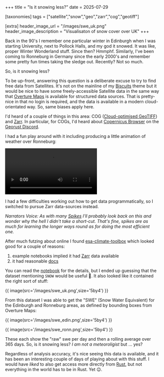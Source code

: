 +++
title = "Is it snowing less?"
date = 2025-07-29

[taxonomies]
tags = ["satellite","snow","geo","zarr","cog","geotiff"]

[extra]
header_image_url = "/images/swe_uk.png"
header_image_description = "Visualisaton of snow cover over UK"
+++

Back in the 90's I remember one particular winter in Edinburgh when I was starting University, next to Pollock Halls, and my god it snowed. It was like, proper Winter Wonderland stuff. Since then? Hmmphf. Similarly, I've been coming to Ronneburg in Germany since the early 2000's and remember some pretty fun times taking the sledge out. Recently? Not so much.

So, is it snowing less?

<!-- more -->

To be up-front, answering this question is a deliberate excuse to try to find free data from Satellites. It's not on the mainline of my [Biscuits](@/posts/2024-10-01.md) theme but it would be nice to have some freely-accessible Satellite data in the same way that [Overture Maps](https://overturemaps.org) is available for structured data sources. That is pretty-nice in that no login is required, and the data is available in a modern cloud-orientated way. So, same biases apply here.

I'd heard of a couple of things in this area: COG ([Cloud-optimised GeoTIFF](https://cogeo.org)) and [Zarr](https://guide.cloudnativegeo.org/zarr/intro.html). In particular, for COGs, I'd heard about [Copernicus Browser](https://browser.dataspace.copernicus.eu/) on the [Georust Discord](https://georust.org).

I had a fun play around with it including producing a little animation of weather over Ronneburg:

<video controls>
  <source src="/images/Sentinel-2_L2A-1647522061351546-timelapse-ezgif.com-gif-to-mp4-converter.mp4" type="video/mp4" />
</video>

I had a few difficulties working out how to get data programmatically, so I switched to pursue Zarr data-sources instead.

_Narrators Voice: As with many [Spikes](https://github.com/mikemoraned/geo/tree/main/spikes/) I'll probably look back on this and wonder why the hell I didn't take a short-cut. That's fine, spikes are as much for learning the longer ways round as for doing the most efficient one._

After much futzing about online I found [esa-climate-toolbox](https://github.com/esa-cci/esa-climate-toolbox) which looked good for a couple of reasons:
1. example notebooks implied it had [Zarr](https://github.com/esa-cci/esa-climate-toolbox/blob/main/notebooks/Accessing_Data/5-ECT_Zarr_Access.ipynb) data available
2. it had reasonable [docs](https://esa-climate-toolbox.readthedocs.io/en/latest/index.html)

You can read the [notebook](https://github.com/mikemoraned/geo/tree/main/spikes/satellite/esa-python-conda/snow_minimal.ipynb) for the details, but I ended up guessing that the dataset mentioning `SNOW` would be useful 🙂. It also looked like it contained the right sort of stuff:

{{ image(src='/images/swe_uk.png',size='5by4') }}

From this dataset I was able to get the "SWE" (Snow Water Equivalent) for the Edinburgh and Ronneburg areas, as defined by bounding boxes from Overture Maps:

{{ image(src='/images/swe_edin.png',size='5by4') }}

{{ image(src='/images/swe_ronn.png',size='5by4') }}

These each show the "raw" swe per day and then a rolling average over 365 days. So, is it snowing less? _I am not a meteoroligist_ but ... yes?

Regardless of analysis accuracy, it's nice seeing this data is available, and it has been an interesting couple of days of playing about with this stuff. I would have *liked* to also get access more directly from [Rust](https://github.com/mikemoraned/geo/tree/main/spikes/satellite/spikes/satellite/esa-rust-direct/src/main.rs), but not everything in the world has to be in Rust. Yet 😉.